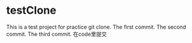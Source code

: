 # testClone
This is a test project for practice git clone.
The first commit.
The second commit.
The third commit.
在code里提交